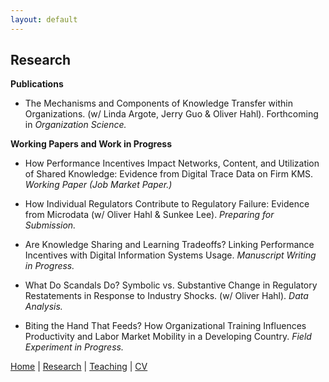 ```yaml
---
layout: default
---
```


## Research

**Publications**
* The Mechanisms and Components of Knowledge Transfer within Organizations. (w/ Linda Argote, Jerry Guo & Oliver Hahl). Forthcoming in _Organization Science._

**Working Papers and Work in Progress**
* How Performance Incentives Impact Networks, Content, and Utilization of Shared Knowledge: Evidence from Digital Trace Data on Firm KMS. _Working Paper (Job Market Paper.)_

* How Individual Regulators Contribute to Regulatory Failure: Evidence from Microdata (w/ Oliver Hahl & Sunkee Lee). _Preparing for Submission._

* Are Knowledge Sharing and Learning Tradeoffs? Linking Performance Incentives with Digital Information Systems Usage. _Manuscript Writing in Progress._
 
* What Do Scandals Do? Symbolic vs. Substantive Change in Regulatory Restatements in Response to Industry Shocks. (w/ Oliver Hahl). _Data Analysis._

* Biting the Hand That Feeds? How Organizational Training Influences Productivity and Labor Market Mobility in a Developing Country. _Field Experiment in Progress._

[Home](./index.html) | [Research](./research.html) | [Teaching](./teaching.html) | [CV](./CV.html)  
